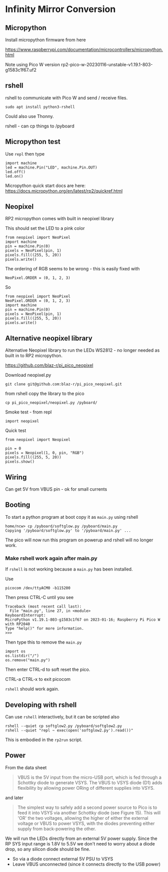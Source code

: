# Infinity Mirror Conversion

## Micropython

Install micropython firmware from here

https://www.raspberrypi.com/documentation/microcontrollers/micropython.html

Note using Pico W version rp2-pico-w-20230116-unstable-v1.19.1-803-g1583c1f67.uf2

## rshell

rshell to communicate with Pico W and send / receive files.

    sudo apt install python3-rshell
    
Could also use Thonny.

rshell - can cp things to /pyboard

## Micropython test

Use `repl` then type

```
import machine
led = machine.Pin("LED", machine.Pin.OUT)
led.off()
led.on()
```

Micropython quick start docs are here: https://docs.micropython.org/en/latest/rp2/quickref.html

## Neopixel

RP2 micropython comes with built in neopixel library

This should set the LED to a pink color

```
from neopixel import NeoPixel
import machine
pin = machine.Pin(0)
pixels = NeoPixel(pin, 1)
pixels.fill((255, 5, 20))
pixels.write()
```

The ordering of RGB seems to be wrong - this is easily fixed with

    NeoPixel.ORDER = (0, 1, 2, 3)

So

```
from neopixel import NeoPixel
NeoPixel.ORDER = (0, 1, 2, 3)
import machine
pin = machine.Pin(0)
pixels = NeoPixel(pin, 1)
pixels.fill((255, 5, 20))
pixels.write()
```

## Alternative neopixel library

Alternative Neopixel library to run the LEDs WS2812 - no longer needed
as built in to RP2 micropython.

https://github.com/blaz-r/pi_pico_neopixel

Download neopixel.py

    git clone git@github.com:blaz-r/pi_pico_neopixel.git

from rshell copy the library to the pico

    cp pi_pico_neopixel/neopixel.py /pyboard/

Smoke test - from repl

    import neopixel

Quick test

```
from neopixel import Neopixel

pin = 0
pixels = Neopixel(1, 0, pin, "RGB")
pixels.fill((255, 5, 20))
pixels.show()
```

## Wiring

Can get 5V from VBUS pin - ok for small currents

## Booting

To start a python program at boot copy it as `main.py` using rshell

```
home/ncw> cp /pyboard/softglow.py /pyboard/main.py
Copying '/pyboard/softglow.py' to '/pyboard/main.py' ...
```

The pico will now run this program on powerup and rshell will no longer work.

### Make rshell work again after main.py

If `rshell` is not working because a `main.py` has been installed.

Use

    picocom /dev/ttyACM0 -b115200

Then press CTRL-C until you see

```
Traceback (most recent call last):
  File "main.py", line 27, in <module>
KeyboardInterrupt: 
MicroPython v1.19.1-803-g1583c1f67 on 2023-01-16; Raspberry Pi Pico W with RP2040
Type "help()" for more information.
>>> 
```

Then type this to remove the `main.py`

```
import os
os.listdir("/")
os.remove("main.py")
```

Then enter CTRL-d to soft reset the pico.

CTRL-a CTRL-x to exit picocom

`rshell` should work again.

## Developing with rshell

Can use `rshell` interactively, but it can be scripted also

```
rshell --quiet cp softglow2.py /pyboard/softglow2.py
rshell --quiet "repl ~ exec(open('softglow2.py').read())"
```

This is embodied in the `rp2run` script.

## Power

From the data sheet

> VBUS is the 5V input from the micro-USB port, which is fed through a
> Schottky diode to generate VSYS. The VBUS to VSYS diode (D1) adds
> flexibility by allowing power ORing of different supplies into VSYS.

and later

> The simplest way to safely add a second power source to Pico is to
> feed it into VSYS via another Schottky diode (see Figure 15). This
> will 'OR' the two voltages, allowing the higher of either the
> external voltage or VBUS to power VSYS, with the diodes preventing
> either supply from back-powering the other.

We will run the LEDs directly from an external 5V power supply. Since
the RP SYS input range is 1.8V to 5.5V we don't need to worry about a
diode drop, so any silicon diode should be fine.

- So via a diode connect external 5V PSU to VSYS
- Leave VBUS unconnected (since it connects directly to the USB power)



